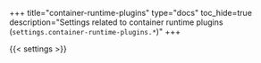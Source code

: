 +++
title="container-runtime-plugins"
type="docs"
toc_hide=true
description="Settings related to container runtime plugins (`settings.container-runtime-plugins.*`)"
+++

{{< settings >}}
